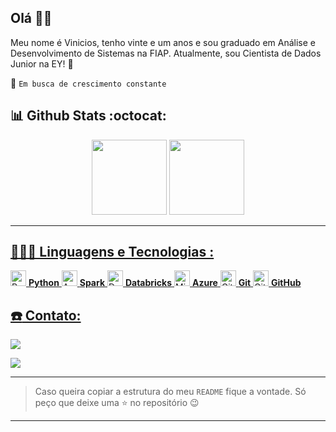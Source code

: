 ## Olá 👋🏽
  
Meu nome é Vinicios, tenho vinte e um anos e sou graduado em Análise e Desenvolvimento de Sistemas na FIAP. Atualmente, sou Cientista de Dados Junior na EY! 💛


:rocket: `Em busca de crescimento constante`

## :bar_chart: Github Stats :octocat:

<div align="center"  style="display: inline_block">

<img  height="120em"  src="https://github-readme-stats.vercel.app/api/top-langs/?username=vvinicios&layout=compact&langs_count=8&theme=tokyonight"/>

<a  href="https://git.io/streak-stats">
<img  height="120em"  src="https://github-readme-streak-stats.herokuapp.com?user=vvinicios&theme=tokyonight"/>
  
</div>

---

## 🧑🏽‍💻 Linguagens e Tecnologias :

<img width="25" src="https://user-images.githubusercontent.com/25181517/183423507-c056a6f9-1ba8-4312-a350-19bcbc5a8697.png" alt="Python" title="Python"/> **Python** <img width="25" src="https://user-images.githubusercontent.com/25181517/184357834-eba1eee1-6074-4b9c-8ed3-5373868096cc.png" alt="Apache Spark" title="Apache Spark"/> **Spark** <img width="25" src="https://user-images.githubusercontent.com/25181517/197845567-86a09ca9-d96f-42c4-9ab1-8bce95ab000d.png" alt="Databricks" title="Databricks"/> **Databricks** <img width="25" src="https://user-images.githubusercontent.com/25181517/183911544-95ad6ba7-09bf-4040-ac44-0adafedb9616.png" alt="Microsoft Azure" title="Microsoft Azure"/> **Azure** <img width="25" src="https://user-images.githubusercontent.com/25181517/192108372-f71d70ac-7ae6-4c0d-8395-51d8870c2ef0.png" alt="Git" title="Git"/> **Git** <img width="25" src="https://user-images.githubusercontent.com/25181517/192108374-8da61ba1-99ec-41d7-80b8-fb2f7c0a4948.png" alt="GitHub" title="GitHub"/> **GitHub**


## :phone: Contato:
 
<div>

<a  href  =  "mailto:viniciosramos0123@hotmail.com"><img  src="https://img.shields.io/badge/Hotmail-0078D4?style=for-the-badge&logo=microsoft-outlook&logoColor=black" target="_blank">

</a>
<a  href="https://www.linkedin.com/in/vinicios-ramos-68393618a"  target="_blank"><img  src="https://img.shields.io/badge/-LinkedIn-%230077B5?style=for-the-badge&logo=linkedin&logoColor=white"  target="_blank">
</a>

</div>

---
> Caso queira copiar a estrutura do meu `README` fique a vontade. Só peço que deixe uma :star: no repositório :wink:
---
